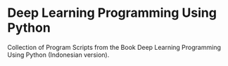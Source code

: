 # Deep Learning Programming Using Python
Collection of Program Scripts from the Book Deep Learning Programming Using Python (Indonesian version).
